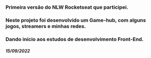 # <NLW/>
### Primeira versão do NLW Rocketseat que participei.
### Neste projeto foi desenvolvido um Game-hub, com alguns jogos, streamers e minhas redes.
### Dando início aos estudos de desenvolvimento Front-End.
##### 15/09/2022
